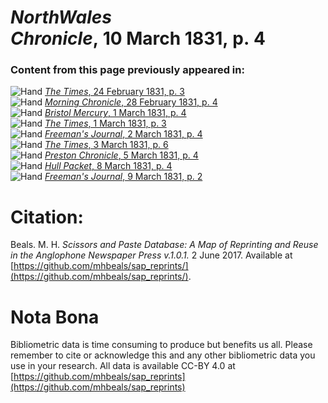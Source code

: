 # *NorthWales Chronicle*, 10 March 1831, p. 4  
  
### Content from this page previously appeared in:  
![Hand](http://scissorsandpaste.net/wp-content/uploads/2017/06/smallhandpointer.png) [*The Times*, 24 February 1831, p. 3](https://mhbeals.github.io/sap_html/The-Times/The-Times-24-February-1831-p-3)  
![Hand](http://scissorsandpaste.net/wp-content/uploads/2017/06/smallhandpointer.png) [*Morning Chronicle*, 28 February 1831, p. 4](https://mhbeals.github.io/sap_html/Morning-Chronicle/Morning-Chronicle-28-February-1831-p-4)  
![Hand](http://scissorsandpaste.net/wp-content/uploads/2017/06/smallhandpointer.png) [*Bristol Mercury*, 1 March 1831, p. 4](https://mhbeals.github.io/sap_html/Bristol-Mercury/Bristol-Mercury-1-March-1831-p-4)  
![Hand](http://scissorsandpaste.net/wp-content/uploads/2017/06/smallhandpointer.png) [*The Times*, 1 March 1831, p. 3](https://mhbeals.github.io/sap_html/The-Times/The-Times-1-March-1831-p-3)  
![Hand](http://scissorsandpaste.net/wp-content/uploads/2017/06/smallhandpointer.png) [*Freeman's Journal*, 2 March 1831, p. 4](https://mhbeals.github.io/sap_html/Freeman's-Journal/Freeman's-Journal-2-March-1831-p-4)  
![Hand](http://scissorsandpaste.net/wp-content/uploads/2017/06/smallhandpointer.png) [*The Times*, 3 March 1831, p. 6](https://mhbeals.github.io/sap_html/The-Times/The-Times-3-March-1831-p-6)  
![Hand](http://scissorsandpaste.net/wp-content/uploads/2017/06/smallhandpointer.png) [*Preston Chronicle*, 5 March 1831, p. 4](https://mhbeals.github.io/sap_html/Preston-Chronicle/Preston-Chronicle-5-March-1831-p-4)  
![Hand](http://scissorsandpaste.net/wp-content/uploads/2017/06/smallhandpointer.png) [*Hull Packet*, 8 March 1831, p. 4](https://mhbeals.github.io/sap_html/Hull-Packet/Hull-Packet-8-March-1831-p-4)  
![Hand](http://scissorsandpaste.net/wp-content/uploads/2017/06/smallhandpointer.png) [*Freeman's Journal*, 9 March 1831, p. 2](https://mhbeals.github.io/sap_html/Freeman's-Journal/Freeman's-Journal-9-March-1831-p-2)  


# Citation: 

Beals. M. H. *Scissors and Paste Database: A Map of Reprinting and Reuse in the Anglophone Newspaper Press v.1.0.1.* 2 June 2017. Available at [https://github.com/mhbeals/sap_reprints/](https://github.com/mhbeals/sap_reprints/). 

# Nota Bona

Bibliometric data is time consuming to produce but benefits us all. Please remember to cite or acknowledge this and any other bibliometric data you use in your research. All data is available CC-BY 4.0 at [https://github.com/mhbeals/sap_reprints](https://github.com/mhbeals/sap_reprints)